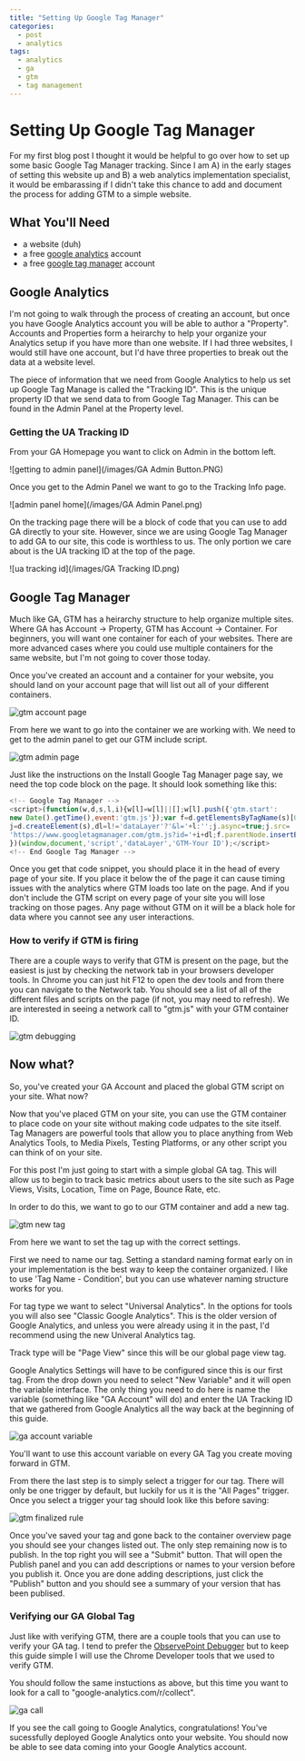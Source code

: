```yaml
---
title: "Setting Up Google Tag Manager"
categories:
  - post
  - analytics
tags:
  - analytics
  - ga
  - gtm
  - tag management
---
```


# Setting Up Google Tag Manager

For my first blog post I thought it would be helpful to go over how to set up some basic Google Tag Manager tracking. Since I am A) in the early stages of setting this website up and B) a web analytics implementation specialist, it would be embarassing if I didn't take this chance to add and document the process for adding GTM to a simple website.

## What You'll Need

* a website (duh)
* a free [google analytics](https://www.google.com/analytics/) account
* a free [google tag manager](https://www.google.com/analytics/tag-manager/) account

## Google Analytics

I'm not going to walk through the process of creating an account, but once you have Google Analytics account you will be able to author a "Property". Accounts and Properties form a heirarchy to help your organize your Analytics setup if you have more than one website. If I had three websites, I would still have one account, but I'd have three properties to break out the data at a website level.

The piece of information that we need from Google Analytics to help us set up Google Tag Manage is called the "Tracking ID". This is the unique property ID that we send data to from Google Tag Manager. This can be found in the Admin Panel at the Property level.

### Getting the UA Tracking ID

From your GA Homepage you want to click on Admin in the bottom left.

![getting to admin panel](/images/GA Admin Button.PNG)

Once you get to the Admin Panel we want to go to the Tracking Info page.

![admin panel home](/images/GA Admin Panel.png)

On the tracking page there will be a block of code that you can use to add GA directly to your site. However, since we are using Google Tag Manager to add GA to our site, this code is worthless to us. The only portion we care about is the UA tracking ID at the top of the page.

![ua tracking id](/images/GA Tracking ID.png)

## Google Tag Manager

Much like GA, GTM has a heirarchy structure to help organize multiple sites. Where GA has Account -> Property, GTM has Account -> Container. For beginners, you will want one container for each of your websites. There are more advanced cases where you could use multiple containers for the same website, but I'm not going to cover those today.

Once you've created an account and a container for your website, you should land on your account page that will list out all of your different containers.

![gtm account page](/images/gtm-account-panel.PNG)

From here we want to go into the container we are working with. We need to get to the admin panel to get our GTM include script.

![gtm admin page](/images/gtm-admin-panel.png)

Just like the instructions on the Install Google Tag Manager page say, we need the top code block on the page. It should look something like this:

```javascript
<!-- Google Tag Manager -->
<script>(function(w,d,s,l,i){w[l]=w[l]||[];w[l].push({'gtm.start':
new Date().getTime(),event:'gtm.js'});var f=d.getElementsByTagName(s)[0],
j=d.createElement(s),dl=l!='dataLayer'?'&l='+l:'';j.async=true;j.src=
'https://www.googletagmanager.com/gtm.js?id='+i+dl;f.parentNode.insertBefore(j,f);
})(window,document,'script','dataLayer','GTM-Your ID');</script>
<!-- End Google Tag Manager -->
```

Once you get that code snippet, you should place it in the head of every page of your site. If you place it below the <head> of the page it can cause timing issues with the analytics where GTM loads too late on the page. And if you don't include the GTM script on every page of your site you will lose tracking on those pages. Any page without GTM on it will be a black hole for data where you cannot see any user interactions.

### How to verify if GTM is firing

There are a couple ways to verify that GTM is present on the page, but the easiest is just by checking the network tab in your browsers developer tools. In Chrome you can just hit F12 to open the dev tools and from there you can navigate to the Network tab. You should see a list of all of the different files and scripts on the page (if not, you may need to refresh). We are interested in seeing a network call to "gtm.js" with your GTM container ID.

![gtm debugging](/images/gtm-debug.png)

## Now what?

So, you've created your GA Account and placed the global GTM script on your site. What now?

Now that you've placed GTM on your site, you can use the GTM container to place code on your site without making code udpates to the site itself. Tag Managers are powerful tools that allow you to place anything from Web Analytics Tools, to Media Pixels, Testing Platforms, or any other script you can think of on your site.

For this post I'm just going to start with a simple global GA tag. This will allow us to begin to track basic metrics about users to the site such as Page Views, Visits, Location, Time on Page, Bounce Rate, etc.

In order to do this, we want to go to our GTM container and add a new tag.

![gtm new tag](/images/gtm-add-new.png)

From here we want to set the tag up with the correct settings. 

First we need to name our tag. Setting a standard naming format early on in your implementation is the best way to keep the container organized. I like to use 'Tag Name - Condition', but you can use whatever naming structure works for you.

For tag type we want to select "Universal Analytics". In the options for tools you will also see "Classic Google Analytics". This is the older version of Google Analytics, and unless you were already using it in the past, I'd recommend using the new Univeral Analytics tag.

Track type will be "Page View" since this will be our global page view tag.

Google Analytics Settings will have to be configured since this is our first tag. From the drop down you need to select "New Variable" and it will open the variable interface. The only thing you need to do here is name the variable (something like "GA Account" will do) and enter the UA Tracking ID that we gathered from Google Analytics all the way back at the beginning of this guide.

![ga account variable](/images/ga-account-variable.png)

You'll want to use this account variable on every GA Tag you create moving forward in GTM.

From there the last step is to simply select a trigger for our tag. There will only be one trigger by default, but luckily for us it is the "All Pages" trigger. Once you select a trigger your tag should look like this before saving:

![gtm finalized rule](/images/gtm-rule.png)

Once you've saved your tag and gone back to the container overview page you should see your changes listed out. The only step remaining now is to publish. In the top right you will see a "Submit" button. That will open the Publish panel and you can add descriptions or names to your version before you publish it. Once you are done adding descriptions, just click the "Publish" button and you should see a summary of your version that has been publised.

### Verifying our GA Global Tag

Just like with verifying GTM, there are a couple tools that you can use to verify your GA tag. I tend to prefer the [ObservePoint Debugger](https://chrome.google.com/webstore/detail/observepoint-tagdebugger/daejfbkjipkgidckemjjafiomfeabemo) but to keep this guide simple I will use the Chrome Developer tools that we used to verify GTM.

You should follow the same instuctions as above, but this time you want to look for a call to "google-analytics.com/r/collect".

![ga call](/images/ga-call.PNG)

If you see the call going to Google Analytics, congratulations! You've sucessfully deployed Google Analytics onto your website. You should now be able to see data coming into your Google Analytics account.
